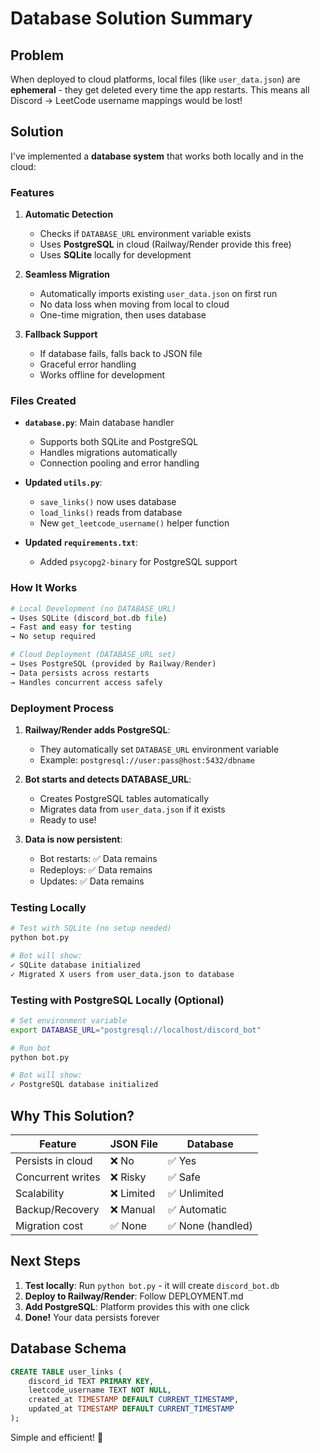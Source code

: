 # Database Solution Summary

## Problem
When deployed to cloud platforms, local files (like `user_data.json`) are **ephemeral** - they get deleted every time the app restarts. This means all Discord → LeetCode username mappings would be lost!

## Solution
I've implemented a **database system** that works both locally and in the cloud:

### Features

1. **Automatic Detection**
   - Checks if `DATABASE_URL` environment variable exists
   - Uses **PostgreSQL** in cloud (Railway/Render provide this free)
   - Uses **SQLite** locally for development

2. **Seamless Migration**
   - Automatically imports existing `user_data.json` on first run
   - No data loss when moving from local to cloud
   - One-time migration, then uses database

3. **Fallback Support**
   - If database fails, falls back to JSON file
   - Graceful error handling
   - Works offline for development

### Files Created

- **`database.py`**: Main database handler
  - Supports both SQLite and PostgreSQL
  - Handles migrations automatically
  - Connection pooling and error handling

- **Updated `utils.py`**: 
  - `save_links()` now uses database
  - `load_links()` reads from database
  - New `get_leetcode_username()` helper function

- **Updated `requirements.txt`**:
  - Added `psycopg2-binary` for PostgreSQL support

### How It Works

```python
# Local Development (no DATABASE_URL)
→ Uses SQLite (discord_bot.db file)
→ Fast and easy for testing
→ No setup required

# Cloud Deployment (DATABASE_URL set)
→ Uses PostgreSQL (provided by Railway/Render)
→ Data persists across restarts
→ Handles concurrent access safely
```

### Deployment Process

1. **Railway/Render adds PostgreSQL**:
   - They automatically set `DATABASE_URL` environment variable
   - Example: `postgresql://user:pass@host:5432/dbname`

2. **Bot starts and detects DATABASE_URL**:
   - Creates PostgreSQL tables automatically
   - Migrates data from `user_data.json` if it exists
   - Ready to use!

3. **Data is now persistent**:
   - Bot restarts: ✅ Data remains
   - Redeploys: ✅ Data remains
   - Updates: ✅ Data remains

### Testing Locally

```bash
# Test with SQLite (no setup needed)
python bot.py

# Bot will show:
✓ SQLite database initialized
✓ Migrated X users from user_data.json to database
```

### Testing with PostgreSQL Locally (Optional)

```bash
# Set environment variable
export DATABASE_URL="postgresql://localhost/discord_bot"

# Run bot
python bot.py

# Bot will show:
✓ PostgreSQL database initialized
```

## Why This Solution?

| Feature | JSON File | Database |
|---------|-----------|----------|
| Persists in cloud | ❌ No | ✅ Yes |
| Concurrent writes | ❌ Risky | ✅ Safe |
| Scalability | ❌ Limited | ✅ Unlimited |
| Backup/Recovery | ❌ Manual | ✅ Automatic |
| Migration cost | ✅ None | ✅ None (handled) |

## Next Steps

1. **Test locally**: Run `python bot.py` - it will create `discord_bot.db`
2. **Deploy to Railway/Render**: Follow DEPLOYMENT.md
3. **Add PostgreSQL**: Platform provides this with one click
4. **Done!** Your data persists forever

## Database Schema

```sql
CREATE TABLE user_links (
    discord_id TEXT PRIMARY KEY,
    leetcode_username TEXT NOT NULL,
    created_at TIMESTAMP DEFAULT CURRENT_TIMESTAMP,
    updated_at TIMESTAMP DEFAULT CURRENT_TIMESTAMP
);
```

Simple and efficient! 🚀
